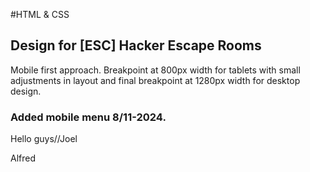 #HTML & CSS
## Design for [ESC] Hacker Escape Rooms
Mobile first approach.
Breakpoint at 800px width for tablets with small adjustments in layout
and final breakpoint at 1280px width for desktop design.
### Added mobile menu 8/11-2024.

Hello guys//Joel

Alfred

